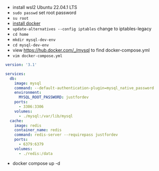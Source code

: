 - install wsl2 Ubuntu 22.04.1 LTS
- `sudo passwd` set root password
- `su root`
- [install docker](https://docs.docker.com/engine/install/ubuntu/)
- `update-alternatives --config iptables` change to iptables-legacy
- `cd home`
- `mkdir mysql-dev-env`
- `cd mysql-dev-env`
- view https://hub.docker.com/_/mysql to find docker-compose.yml
- `vim docker-compose.yml`

```yaml
version: '3.1'

services:
  db:
    image: mysql
    command: --default-authentication-plugin=mysql_native_password
    environment:
      MYSQL_ROOT_PASSWORD: justfordev
    ports:
      - 3306:3306
    volumes:
      - ./mysql:/var/lib/mysql
  cache:
    image: redis
    container_name: redis
    command: redis-server --requirepass justfordev
    ports:
      - 6379:6379
    volumes:
      - ./redis:/data                          
```

- docker compose up -d
